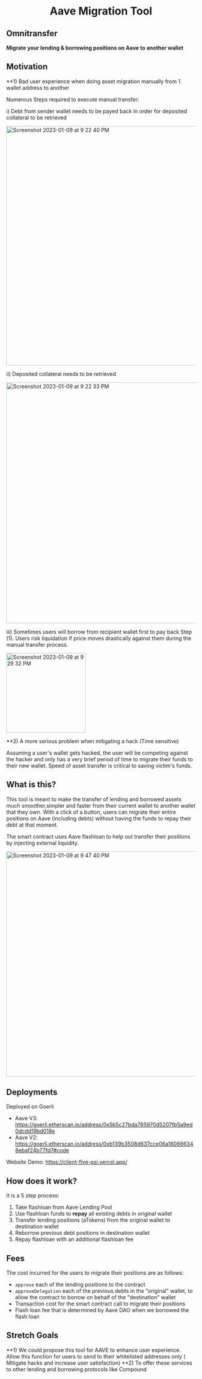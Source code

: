 # <h1 align="center"> Aave Migration Tool </h1>

## Omnitransfer
**Migrate your lending & borrowing positions on Aave to another wallet**

## Motivation

**1) Bad user experience when doing asset migration manually from 1 wallet address to another

Numerous Steps required to execute manual transfer:

i) Debt from sender wallet needs to be payed back in order for deposited collateral to be retrieved

<img width="635" alt="Screenshot 2023-01-09 at 9 22 40 PM" src="https://user-images.githubusercontent.com/14165832/211318046-e0ea331a-1cd2-4b02-8bc7-22557b895ed3.png">

ii) Deposited collateral needs to be retrieved

<img width="639" alt="Screenshot 2023-01-09 at 9 22 33 PM" src="https://user-images.githubusercontent.com/14165832/211318293-bf89578c-7384-4c73-a9ac-a9cc5b2aa149.png">

iii) Sometimes users will borrow from recipient wallet first to pay back Step (1). Users risk liquidation if price moves drastically against them during the manual transfer process.

<img width="211" alt="Screenshot 2023-01-09 at 9 29 32 PM" src="https://user-images.githubusercontent.com/14165832/211319386-ba197a82-4495-4d11-bb88-5fcbe1799e2e.png">

**2) A more serious problem when mitigating a hack (Time sensitive)

Assuming a user's wallet gets hacked, the user will be competing against the hacker and only has a very brief period of time to migrate their funds to their new wallet. Speed of asset transfer is critical to saving victim's funds.

## What is this?
This tool is meant to make the transfer of lending and borrowed assets much smoother,simpler and faster from their current wallet to another wallet that they own.
With a click of a button, users can migrate their entire positions on Aave (including debts) without having the funds to repay their debt at that moment.

The smart contract uses Aave flashloan to help out transfer their positions by injecting external liquidity.

<img width="597" alt="Screenshot 2023-01-09 at 9 47 40 PM" src="https://user-images.githubusercontent.com/14165832/211322848-4784c737-6e67-4245-b641-f5b490e7ac85.png">


## Deployments

Deployed on Goerli 
- Aave V3: https://goerli.etherscan.io/address/0x5b5c27bda785970d5207fb5a9ed0dcdd19bd018e
- Aave V2: https://goerli.etherscan.io/address/0xb139b3508d637cce06a160666348ebaf24b77fd7#code

Website Demo: https://client-five-psi.vercel.app/

## How does it work?

It is a 5 step process:
1. Take flashloan from Aave Lending Pool
2. Use flashloan funds to **repay** all existing debts in original wallet
3. Transfer lending positions (aTokens) from the original wallet to destination wallet
4. Reborrow previous debt positions in destination wallet
5. Repay flashloan with an additional flashloan fee

## Fees
The cost incurred for the users to migrate their positions are as follows:
- `approve` each of the lending positions to the contract
- `approveDelegation` each of the previous debts in the "original" wallet, to allow the contract to borrow on behalf of the "destination" wallet
- Transaction cost for the smart contract call to migrate their positions
- Flash loan fee that is determined by Aave DAO when we borrowed the flash loan

## Stretch Goals
**1) We could propose this tool for AAVE to enhance user experience. Allow this function for users to send to their whitelisted addresses only ( Mitigate hacks and increase user satisfaction)
**2) To offer these services to other lending and borrowing protocols like Compound 
